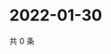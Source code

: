 # 2022-01-30

共 0 条

<!-- BEGIN WEIBO -->
<!-- 最后更新时间 Sun Jan 30 2022 07:12:44 GMT+0800 (China Standard Time) -->

<!-- END WEIBO -->
